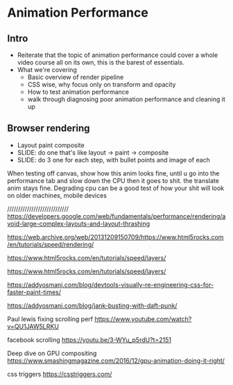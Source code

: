 # Animation Performance

## Intro
* Reiterate that the topic of animation performance could cover a whole video course all on its own, this is the barest of essentials.
* What we're covering
    - Basic overview of render pipeline
    - CSS wise, why focus only on transform and opacity
    - How to test animation performance
    - walk through diagnosing poor animation performance and cleaning it up

## Browser rendering
* Layout paint composite
* SLIDE: do one that's like layout -> paint -> composite
* SLIDE: do 3 one for each step, with bullet points and image of each


When testing off canvas, show how this anim looks fine, until u go into the performance tab and slow down the CPU then it goes to shit. the translate anim stays fine. Degrading cpu can be a good test of how your shit will look on older machines, mobile devices



////////////////////////////
https://developers.google.com/web/fundamentals/performance/rendering/avoid-large-complex-layouts-and-layout-thrashing


https://web.archive.org/web/20131209150709/https://www.html5rocks.com/en/tutorials/speed/rendering/

https://www.html5rocks.com/en/tutorials/speed/layers/

https://www.html5rocks.com/en/tutorials/speed/layers/

https://addyosmani.com/blog/devtools-visually-re-engineering-css-for-faster-paint-times/

https://addyosmani.com/blog/jank-busting-with-daft-punk/

Paul lewis fixing scrolling perf
https://www.youtube.com/watch?v=QU1JAW5LRKU

facebook scrolling
https://youtu.be/3-WYu_p5rdU?t=2151

Deep dive on GPU compositing
https://www.smashingmagazine.com/2016/12/gpu-animation-doing-it-right/

css triggers
https://csstriggers.com/



